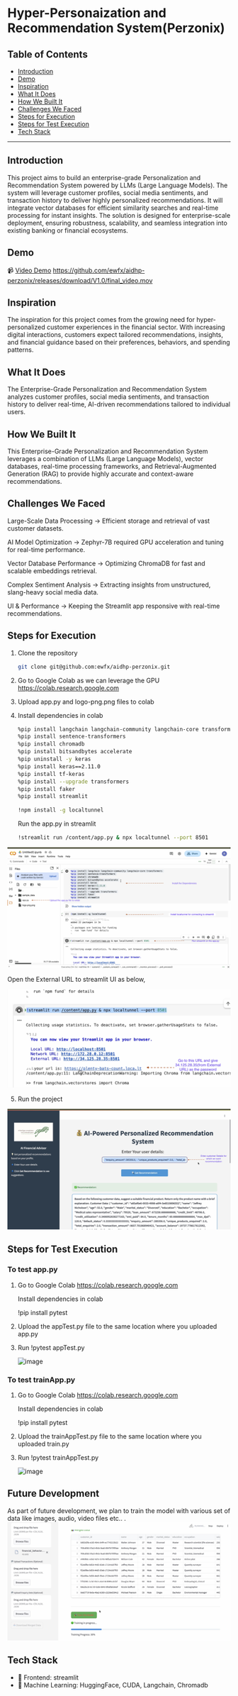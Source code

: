 # Hyper-Personaization and Recommendation System(Perzonix)

## Table of Contents
- [Introduction](#introduction)
- [Demo](#demo)
- [Inspiration](#inspiration)
- [What It Does](#what-it-does)
- [How We Built It](#how-we-built-it)
- [Challenges We Faced](#challenges-we-faced)
- [Steps for Execution](#Steps-for-Execution)
- [Steps for Test Execution](#Steps-for-Test-Execution)
- [Tech Stack](#tech-stack)

---

## Introduction
This project aims to build an enterprise-grade Personalization and Recommendation System powered by LLMs (Large Language Models). The system will leverage customer profiles, social media sentiments, and transaction history to deliver highly personalized recommendations. It will integrate vector databases for efficient similarity searches and real-time processing for instant insights. The solution is designed for enterprise-scale deployment, ensuring robustness, scalability, and seamless integration into existing banking or financial ecosystems.

## Demo
📹 [Video Demo](#) https://github.com/ewfx/aidhp-perzonix/releases/download/V1.0/final_video.mov

## Inspiration
The inspiration for this project comes from the growing need for hyper-personalized customer experiences in the financial sector. With increasing digital interactions, customers expect tailored recommendations, insights, and financial guidance based on their preferences, behaviors, and spending patterns.

## What It Does
The Enterprise-Grade Personalization and Recommendation System analyzes customer profiles, social media sentiments, and transaction history to deliver real-time, AI-driven recommendations tailored to individual users.

## How We Built It
This Enterprise-Grade Personalization and Recommendation System leverages a combination of LLMs (Large Language Models), vector databases, real-time processing frameworks, and Retrieval-Augmented Generation (RAG) to provide highly accurate and context-aware recommendations.

## Challenges We Faced
Large-Scale Data Processing → Efficient storage and retrieval of vast customer datasets.

AI Model Optimization → Zephyr-7B required GPU acceleration and tuning for real-time performance.

Vector Database Performance → Optimizing ChromaDB for fast and scalable embeddings retrieval.

Complex Sentiment Analysis → Extracting insights from unstructured, slang-heavy social media data.

UI & Performance → Keeping the Streamlit app responsive with real-time recommendations.

## Steps for Execution
1. Clone the repository  
   ```sh
   git clone git@github.com:ewfx/aidhp-perzonix.git
   ```
2. Go to Google Colab as we can leverage the GPU
   https://colab.research.google.com

3. Upload app.py and logo-png.png files to colab

4. Install dependencies in colab
   ```sh
   %pip install langchain langchain-community langchain-core transformers
   %pip install sentence-transformers
   %pip install chromadb
   %pip install bitsandbytes accelerate
   %pip uninstall -y keras
   %pip install keras==2.11.0
   %pip install tf-keras
   %pip install --upgrade transformers
   %pip install faker
   %pip install streamlit
   ```

   ```sh
   !npm install -g localtunnel
   ```

   Run the app.py in streamlit
   ```sh
   !streamlit run /content/app.py & npx localtunnel --port 8501
   ```
![alt text](artifacts/arch/colab_image.png)

   Open the External URL to streamlit UI as below,
   
![alt text](artifacts/arch/how_ui.png)

5. Run the project
   
![alt text](artifacts/arch/UI_image.png)

## Steps for Test Execution

### To test app.py

  1. Go to Google Colab
     https://colab.research.google.com
     
     Install dependencies in colab

     !pip install pytest
     
  2. Upload the appTest.py file to the same location where you uploaded app.py
  3. Run !pytest appTest.py

     ![image](https://github.com/user-attachments/assets/ad35e2ad-fe3f-4367-afc1-919514cab73b)

### To test trainApp.py

   1. Go to Google Colab
      https://colab.research.google.com
     
      Install dependencies in colab

      !pip install pytest
     
  2. Upload the trainAppTest.py file to the same location where you uploaded train.py
  3. Run !pytest trainAppTest.py

     ![image](https://github.com/user-attachments/assets/42386210-0a9d-4d77-973e-fe04139dca38)
     
## Future Development
As part of future development, we plan to train the model with various set of data like images, audio, video files etc.. .
![alt text](artifacts/arch/future_dev.png)

## Tech Stack
- 🔹 Frontend: streamlit
- 🔹 Machine Learning: HuggingFace, CUDA,
         Langchain, Chromadb
